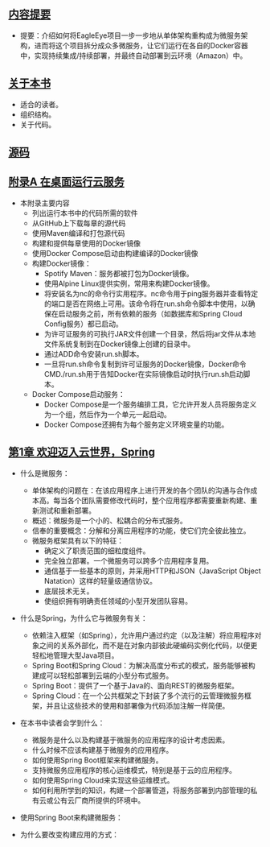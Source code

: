 

## [内容提要](docs/内容提要.md "内容提要")
* 提要：介绍如何将EagleEye项目一步一步地从单体架构重构成为微服务架构，进而将这个项目拆分成众多微服务，让它们运行在各自的Docker容器中，实现持续集成/持续部署，并最终自动部署到云环境（Amazon）中。


## [关于本书](docs/关于本书.md "关于本书")
* 适合的读者。
* 组织结构。
* 关于代码。

## [源码](docs/源码.md "源码")


## [附录A 在桌面运行云服务](docs/附录A%20在桌面运行云服务.md "附录A 在桌面运行云服务")
* 本附录主要内容
    * 列出运行本书中的代码所需的软件
    * 从GitHub上下载每章的源代码
    * 使用Maven编译和打包源代码
    * 构建和提供每章使用的Docker镜像
    * 使用Docker Compose启动由构建编译的Docker镜像
    * 构建Docker镜像：
        * Spotify Maven：服务都被打包为Docker镜像。
        * 使用Alpine Linux提供实例，常用来构建Docker镜像。
        * 将安装名为nc的命令行实用程序。nc命令用于ping服务器并查看特定的端口是否在网络上可用。该命令将在run.sh命令脚本中使用，以确保在启动服务之前，所有依赖的服务（如数据库和Spring Cloud Config服务）都已启动。
        * 为许可证服务的可执行JAR文件创建一个目录，然后将jar文件从本地文件系统复制到在Docker镜像上创建的目录中。
        * 通过ADD命令安装run.sh脚本。
        * 一旦将run.sh命令复制到许可证服务的Docker镜像，Docker命令CMD./run.sh用于告知Docker在实际镜像启动时执行run.sh启动脚本。
    * Docker Compose启动服务：
        * Docker Compose是一个服务编排工具，它允许开发人员将服务定义为一个组，然后作为一个单元一起启动。
        * Docker Compose还拥有为每个服务定义环境变量的功能。



## [第1章 欢迎迈入云世界，Spring](docs/第1章%20欢迎迈入云世界，Spring.md "第1章 欢迎迈入云世界，Spring")

* 什么是微服务：
    * 单体架构的问题在：在该应用程序上进行开发的各个团队的沟通与合作成本高。每当各个团队需要修改代码时，整个应用程序都需要重新构建、重新测试和重新部署。
    * 概述：微服务是一个小的、松耦合的分布式服务。
    * 信奉的重要概念：分解和分离应用程序的功能，使它们完全彼此独立。
    * 微服务框架具有以下的特征：
        * 确定义了职责范围的细粒度组件。
        * 完全独立部署。一个微服务可以跨多个应用程序复用。
        * 通信基于一些基本的原则，并采用HTTP和JSON（JavaScript Object Natation）这样的轻量级通信协议。
        * 底层技术无关。
        * 使组织拥有明确责任领域的小型开发团队容易。

* 什么是Spring，为什么它与微服务有关：
    * 依赖注入框架（如Spring），允许用户通过约定（以及注解）将应用程序对象之间的关系外部化，而不是在对象内部彼此硬编码实例化代码，以便更轻松地管理大型Java项目。
    * Spring Boot和Spring Cloud：为解决高度分布式的模式，服务能够被构建成可以轻松部署到云端的小型分布式服务。
    * Spring Boot：提供了一个基于Java的、面向REST的微服务框架。
    * Spring Cloud：在一个公共框架之下封装了多个流行的云管理微服务框架，并且让这些技术的使用和部署像为代码添加注解一样简便。

* 在本书中读者会学到什么：
    * 微服务是什么以及构建基于微服务的应用程序的设计考虑因素。
    * 什么时候不应该构建基于微服务的应用程序。
    * 如何使用Spring Boot框架来构建微服务。
    * 支持微服务应用程序的核心运维模式，特别是基于云的应用程序。
    * 如何使用Spring Cloud来实现这些运维模式。
    * 如何利用所学到的知识，构建一个部署管道，将服务部署到内部管理的私有云或公有云厂商所提供的环境中。

* 使用Spring Boot来构建微服务：

* 为什么要改变构建应用的方式：



















